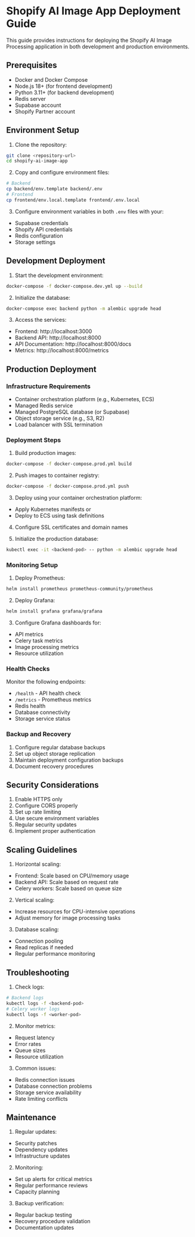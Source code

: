 # Shopify AI Image App Deployment Guide

This guide provides instructions for deploying the Shopify AI Image Processing application in both development and production environments.

## Prerequisites

- Docker and Docker Compose
- Node.js 18+ (for frontend development)
- Python 3.11+ (for backend development)
- Redis server
- Supabase account
- Shopify Partner account

## Environment Setup

1. Clone the repository:
```bash
git clone <repository-url>
cd shopify-ai-image-app
```

2. Copy and configure environment files:
```bash
# Backend
cp backend/env.template backend/.env
# Frontend
cp frontend/env.local.template frontend/.env.local
```

3. Configure environment variables in both `.env` files with your:
- Supabase credentials
- Shopify API credentials
- Redis configuration
- Storage settings

## Development Deployment

1. Start the development environment:
```bash
docker-compose -f docker-compose.dev.yml up --build
```

2. Initialize the database:
```bash
docker-compose exec backend python -m alembic upgrade head
```

3. Access the services:
- Frontend: http://localhost:3000
- Backend API: http://localhost:8000
- API Documentation: http://localhost:8000/docs
- Metrics: http://localhost:8000/metrics

## Production Deployment

### Infrastructure Requirements

- Container orchestration platform (e.g., Kubernetes, ECS)
- Managed Redis service
- Managed PostgreSQL database (or Supabase)
- Object storage service (e.g., S3, R2)
- Load balancer with SSL termination

### Deployment Steps

1. Build production images:
```bash
docker-compose -f docker-compose.prod.yml build
```

2. Push images to container registry:
```bash
docker-compose -f docker-compose.prod.yml push
```

3. Deploy using your container orchestration platform:
- Apply Kubernetes manifests or
- Deploy to ECS using task definitions

4. Configure SSL certificates and domain names

5. Initialize the production database:
```bash
kubectl exec -it <backend-pod> -- python -m alembic upgrade head
```

### Monitoring Setup

1. Deploy Prometheus:
```bash
helm install prometheus prometheus-community/prometheus
```

2. Deploy Grafana:
```bash
helm install grafana grafana/grafana
```

3. Configure Grafana dashboards for:
- API metrics
- Celery task metrics
- Image processing metrics
- Resource utilization

### Health Checks

Monitor the following endpoints:
- `/health` - API health check
- `/metrics` - Prometheus metrics
- Redis health
- Database connectivity
- Storage service status

### Backup and Recovery

1. Configure regular database backups
2. Set up object storage replication
3. Maintain deployment configuration backups
4. Document recovery procedures

## Security Considerations

1. Enable HTTPS only
2. Configure CORS properly
3. Set up rate limiting
4. Use secure environment variables
5. Regular security updates
6. Implement proper authentication

## Scaling Guidelines

1. Horizontal scaling:
- Frontend: Scale based on CPU/memory usage
- Backend API: Scale based on request rate
- Celery workers: Scale based on queue size

2. Vertical scaling:
- Increase resources for CPU-intensive operations
- Adjust memory for image processing tasks

3. Database scaling:
- Connection pooling
- Read replicas if needed
- Regular performance monitoring

## Troubleshooting

1. Check logs:
```bash
# Backend logs
kubectl logs -f <backend-pod>
# Celery worker logs
kubectl logs -f <worker-pod>
```

2. Monitor metrics:
- Request latency
- Error rates
- Queue sizes
- Resource utilization

3. Common issues:
- Redis connection issues
- Database connection problems
- Storage service availability
- Rate limiting conflicts

## Maintenance

1. Regular updates:
- Security patches
- Dependency updates
- Infrastructure updates

2. Monitoring:
- Set up alerts for critical metrics
- Regular performance reviews
- Capacity planning

3. Backup verification:
- Regular backup testing
- Recovery procedure validation
- Documentation updates 